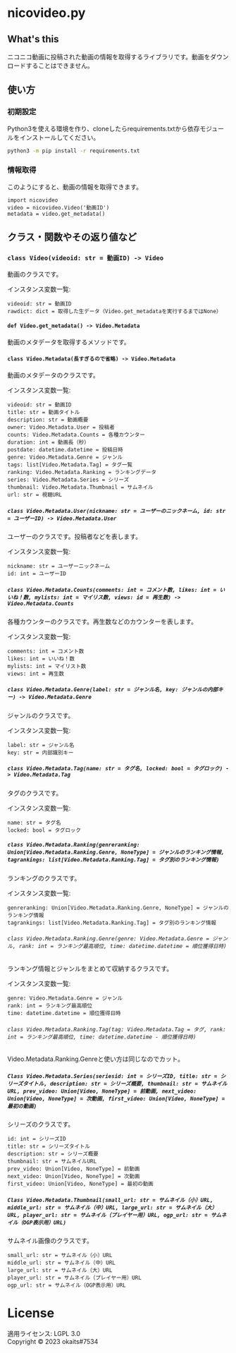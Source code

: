 # nicovideo.py
## What's this
ニコニコ動画に投稿された動画の情報を取得するライブラリです。動画をダウンロードすることはできません。

## 使い方
### 初期設定
Python3を使える環境を作り、cloneしたらrequirements.txtから依存モジュールをインストールしてください。  

```bash
python3 -m pip install -r requirements.txt
```

### 情報取得
このようにすると、動画の情報を取得できます。

```python3
import nicovideo
video = nicovideo.Video('動画ID')
metadata = video.get_metadata()
```

## クラス・関数やその返り値など
### `class Video(videoid: str = 動画ID) -> Video`
動画のクラスです。  
  
インスタンス変数一覧:
```
videoid: str = 動画ID
rawdict: dict = 取得した生データ（Video.get_metadataを実行するまではNone）
```

#### `def Video.get_metadata() -> Video.Metadata`
動画のメタデータを取得するメソッドです。

#### `class Video.Metadata(長すぎるので省略) -> Video.Metadata`
動画のメタデータのクラスです。   

インスタンス変数一覧:
```
videoid: str = 動画ID
title: str = 動画タイトル
description: str = 動画概要
owner: Video.Metadata.User = 投稿者
counts: Video.Metadata.Counts = 各種カウンター
duration: int = 動画長（秒）
postdate: datetime.datetime = 投稿日時
genre: Video.Metadata.Genre = ジャンル
tags: list[Video.Metadata.Tag] = タグ一覧
ranking: Video.Metadata.Ranking = ランキングデータ
series: Video.Metadata.Series = シリーズ
thumbnail: Video.Metadata.Thumbnail = サムネイル
url: str = 視聴URL
```

##### `class Video.Metadata.User(nickname: str = ユーザーのニックネーム, id: str = ユーザーID) -> Video.Metadata.User`
ユーザーのクラスです。投稿者などを表します。  
  
インスタンス変数一覧:
```
nickname: str = ユーザーニックネーム
id: int = ユーザーID
```

##### `class Video.Metadata.Counts(comments: int = コメント数, likes: int = いいね！数, mylists: int = マイリス数, views: id = 再生数) -> Video.Metadata.Counts`
各種カウンターのクラスです。再生数などのカウンターを表します。  
  
インスタンス変数一覧:
```
comments: int = コメント数
likes: int = いいね！数
mylists: int = マイリスト数
views: int = 再生数
```

##### `class Video.Metadata.Genre(label: str = ジャンル名, key: ジャンルの内部キー) -> Video.Metadata.Genre`
ジャンルのクラスです。  
  
インスタンス変数一覧:
```
label: str = ジャンル名
key: str = 内部識別キー
```

##### `class Video.Metadata.Tag(name: str = タグ名, locked: bool = タグロック) -> Video.Metadata.Tag`
タグのクラスです。  
  
インスタンス変数一覧:
```
name: str = タグ名
locked: bool = タグロック
```
##### `class Video.Metadata.Ranking(genreranking: Union[Video.Metadata.Ranking.Genre, NoneType] = ジャンルのランキング情報, tagrankings: list[Video.Metadata.Ranking.Tag] = タグ別のランキング情報)`
ランキングのクラスです。  
  
インスタンス変数一覧:
```
genreranking: Union[Video.Metadata.Ranking.Genre, NoneType] = ジャンルのランキング情報
tagrankings: list[Video.Metadata.Ranking.Tag] = タグ別のランキング情報
```
###### `class Video.Metadata.Ranking.Genre(genre: Video.Metadata.Genre = ジャンル, rank: int = ランキング最高順位, time: datetime.datetime = 順位獲得日時)`
ランキング情報とジャンルをまとめて収納するクラスです。  
  
インスタンス変数一覧:
```
genre: Video.Metadata.Genre = ジャンル
rank: int = ランキング最高順位
time: datetime.datetime = 順位獲得日時
```
###### `class Video.Metadata.Ranking.Tag(tag: Video.Metadata.Tag = タグ, rank: int = ランキング最高順位, time: datetime.datetime - 順位獲得日時)`
Video.Metadata.Ranking.Genreと使い方は同じなのでカット。

##### `Class Video.Metadata.Series(seriesid: int = シリーズID, title: str = シリーズタイトル, description: str = シリーズ概要, thumbnail: str = サムネイルURL, prev_video: Union[Video, NoneType] = 前動画, next_video: Union[Video, NoneType] = 次動画, first_video: Union[Video, NoneType] = 最初の動画)`
シリーズのクラスです。  
  
```
id: int = シリーズID
title: str = シリーズタイトル
description: str = シリーズ概要
thumbnail: str = サムネイルURL
prev_video: Union[Video, NoneType] = 前動画
next_video: Union[Video, NoneType] = 次動画
first_video: Union[Video, NoneType] = 最初の動画
```

##### `Class Video.Metadata.Thumbnail(small_url: str = サムネイル（小）URL, middle_url: str = サムネイル（中）URL, large_url: str = サムネイル（大）URL, player_url: str = サムネイル（プレイヤー用）URL, ogp_url: str = サムネイル（OGP表示用）URL)`
サムネイル画像のクラスです。  
  
```
small_url: str = サムネイル（小）URL
middle_url: str = サムネイル（中）URL
large_url: str = サムネイル（大）URL
player_url: str = サムネイル（プレイヤー用）URL
ogp_url: str = サムネイル（OGP表示用）URL
```
# License
適用ライセンス: LGPL 3.0  
Copyright © 2023 okaits#7534